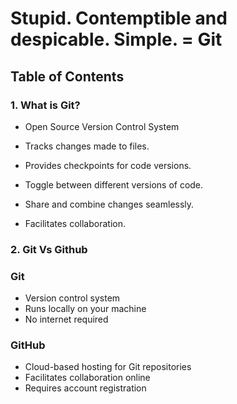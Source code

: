 # Stupid. Contemptible and despicable. Simple. = Git
## Table of Contents
<a name = ' What is Git'></a>

 ###  1. What is Git?

- Open Source Version Control System

- Tracks changes made to files.

- Provides checkpoints for code versions.

- Toggle between different versions of code.

- Share and combine changes seamlessly.

- Facilitates collaboration.

### 2. Git Vs Github
### Git
- Version control system
- Runs locally on your machine
- No internet required

### GitHub
- Cloud-based hosting for Git repositories
- Facilitates collaboration online
- Requires account registration
